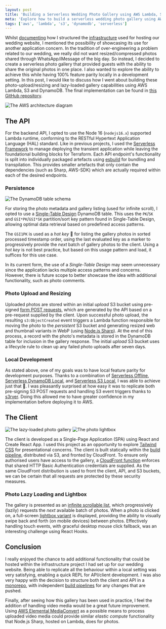 ```yaml
---
layout: post
title: 'Building a Serverless Wedding Photo Gallery using AWS Lambda, S3 and DynamoDB'
meta: 'Explore how to build a serverless wedding photo gallery using AWS Lambda, S3, and DynamoDB, enabling guests to share high-quality photos effortlessly.'
tags: ['aws', 'lambda', 's3', 'dynamodb', 'serverless']
---
```


Whilst [documenting](https://github.com/eddmann/our-wedding-infra#stage-applications) how I structured the [infrastructure](https://github.com/eddmann/our-wedding-infra) used for hosting our wedding website, I mentioned the possibility of showcasing its use for another application concern.
In the tradition of over-engineering a problem related to our wedding, we really did not want resized/compressed photos shared through WhatsApp/iMessage of the big day.
So instead, I decided to create a serverless photo gallery that provided guests with the ability to share the original photos in one place.
I also wanted to explore the ability to achieve this while having 100% feature parity locally in a development setting.
In this post, I would like to discuss how I went about building these photo-upload/resizing and lazy-loaded gallery capabilities using AWS Lambda, S3 and DynamoDB.
The final implementation can be found in [this GitHub repository](https://github.com/eddmann/our-wedding-gallery).

<!--more-->

![The AWS architecture diagram](diagram.png)

## The API

For the backend API, I opted to use the Node 16 (`nodejs16.x`) supported Lambda runtime, conforming to the RESTful Hypertext Application Language (HAL) standard.
Like in previous projects, I used the [Serverless Framework](https://www.serverless.com/) to manage deploying the transient application while leaving the foundational building blocks for Terraform.
Each API endpoint's functionality is split into individually packaged artefacts using [esbuild](https://www.serverless.com/plugins/serverless-esbuild) for bundling and transpilation.
This provides smaller artefacts that only contain the dependencies (such as Sharp, AWS-SDK) which are actually required within each of the desired endpoints.

### Persistence

![The DynamoDB table schema](nosql-workbench.png)

For storing the photo metadata and gallery listing (used for infinite scroll), I opted to use a [Single-Table Design](https://www.alexdebrie.com/posts/dynamodb-single-table/) DynamoDB table.
This uses the `PK`/`SK` and `GSI*PK`/`GSI*SK` partition/sort key pattern found in Single-Table Design, allowing optimal data retrieval based on predefined access patterns.

The `GSI1PK` is used as a _hot key_ 😬 for listing the gallery photos in sorted processed timestamp order, using the last evaluated key as a marker to progressively provide the _next_ batch of gallery photos to the client.
Using a _hot key_ is not best practice, but based on this usage pattern and load, it suffices for this use case.

In its current form, the use of a _Single-Table Design_ may seem unnecessary since the application lacks multiple access patterns and concerns.
However, there is future scope to better showcase the idea with additional functionality, such as photo comments.

### Photo Upload and Resizing

Uploaded photos are stored within an initial _upload_ S3 bucket using pre-signed [form POST requests](https://docs.aws.amazon.com/AmazonS3/latest/API/sigv4-UsingHTTPPOST.html), which are generated by the API based on a pre-request supplied by the client.
Upon successful photo upload, the resulting `s3:ObjectCreated` event triggers a Lambda function responsible for moving the photo to the _persistent_ S3 bucket and generating resized web and thumbnail variants in WebP (using [Node.js Sharp](https://sharp.pixelplumbing.com/)).
At the end of this process, a record with the photo's metadata is stored in the DynamoDB table for inclusion in the gallery response.
The initial _upload_ S3 bucket uses a lifecycle rule to clean up any failed photo uploads after seven days.

### Local Development

As stated above, one of my goals was to have local feature parity for development purposes.
Thanks to a combination of [Serverless Offline](https://www.serverless.com/plugins/serverless-offline), [Serverless DynamoDB Local](https://www.serverless.com/plugins/serverless-dynamodb-local), and [Serverless S3 Local](https://www.serverless.com/plugins/serverless-s3-local), I was able to achieve just that 🎉.
I was pleasantly surprised at how easy it was to replicate both pre-signing S3 POST requests and handling S3 event triggers thanks to [s3rver](https://github.com/jamhall/s3rver).
Doing this allowed me to have greater confidence in my implementation before deploying it to AWS.

## The Client

![The lazy-loaded photo gallery](gallery.png) ![The photo lightbox](lightbox.png)

The client is developed as a Single-Page Application (SPA) using React and Create React App.
I used this project as an opportunity to explore [Tailwind CSS](https://tailwindcss.com/) for presentational concerns.
The client is built statically within the [build pipeline](https://github.com/eddmann/our-wedding-gallery/tree/main/.github/workflows), distributed via S3, and fronted by CloudFront.
To ensure only authorised users have access to the gallery, a [CloudFront function](https://github.com/eddmann/our-wedding-infra/blob/main/stage/apps/gallery/resources/viewer-request.js) enforces that shared HTTP Basic Authentication credentials are supplied.
As the same CloudFront distribution is used to front the client, API, and S3 buckets, we can be certain that all requests are protected by these security measures.

### Photo Lazy Loading and Lightbox

The gallery is presented as an [infinite scrollable list](https://github.com/eddmann/our-wedding-gallery/blob/main/client/src/component/PhotoGallery.js), which progressively (lazily) requests the _next_ available batch of photos.
When a photo is clicked on, a full-screen [lightbox variant](https://github.com/eddmann/our-wedding-gallery/blob/main/client/src/component/Lightbox.js) is displayed, providing the ability to visually swipe back and forth (on mobile devices) between photos.
Effectively handling touch events, with graceful desktop mouse click fallback, was an interesting challenge using React Hooks.

## Conclusion

I really enjoyed the chance to add additional functionality that could be hosted within the infrastructure project I had set up for our wedding website.
Being able to replicate all the behaviour within a local setting was very satisfying, enabling a quick REPL for API/client development.
I was also very happy with the decision to structure both the client and API in a [monorepo](https://en.wikipedia.org/wiki/Monorepo), with independent [build pipelines](https://github.com/eddmann/our-wedding-gallery/tree/main/.github/workflows) for any changes that are pushed.

Finally, after seeing how this gallery has been used in practice, I feel the addition of handling video media would be a great future improvement.
Using [AWS Elemental MediaConvert](https://aws.amazon.com/mediaconvert/) as a possible means to process uploaded video media could provide similar _elastic compute_ functionality that Node.js Sharp, hosted on Lambda, does for photos.
